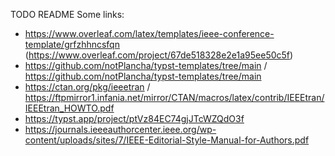 TODO README
Some links: 
- https://www.overleaf.com/latex/templates/ieee-conference-template/grfzhhncsfqn (https://www.overleaf.com/project/67de518328e2e1a95ee50c5f)
- https://github.com/notPlancha/typst-templates/tree/main / https://github.com/notPlancha/typst-templates/tree/main
- https://ctan.org/pkg/ieeetran / https://ftpmirror1.infania.net/mirror/CTAN/macros/latex/contrib/IEEEtran/IEEEtran_HOWTO.pdf
- https://typst.app/project/ptVz84EC74gjJTcWZQdO3f
- https://journals.ieeeauthorcenter.ieee.org/wp-content/uploads/sites/7/IEEE-Editorial-Style-Manual-for-Authors.pdf
